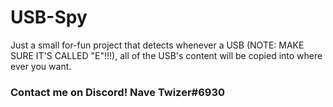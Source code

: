 # USB-Spy
Just a small for-fun project that detects whenever a USB (NOTE: MAKE SURE IT'S CALLED "E"!!!), all of the USB's content will be copied into where ever you want.
### Contact me on Discord! Nave Twizer#6930
